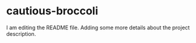# cautious-broccoli
I am editing the README file. Adding some more details about the project description.
